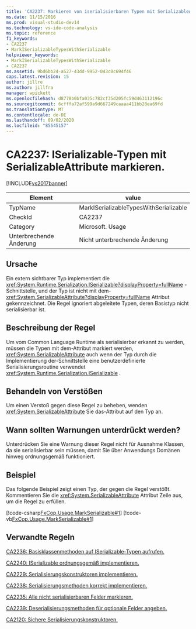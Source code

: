 ```yaml
---
title: 'CA2237: Markieren von iserialisierbaren Typen mit SerializableAttribute | Microsoft-Dokumentation'
ms.date: 11/15/2016
ms.prod: visual-studio-dev14
ms.technology: vs-ide-code-analysis
ms.topic: reference
f1_keywords:
- CA2237
- MarkISerializableTypesWithSerializable
helpviewer_keywords:
- MarkISerializableTypesWithSerializable
- CA2237
ms.assetid: 9bd6bb24-a527-43dd-9952-043c0c694f46
caps.latest.revision: 15
author: jillre
ms.author: jillfra
manager: wpickett
ms.openlocfilehash: d8778b0bfa035c782cf35d205fc59d463112196c
ms.sourcegitcommit: 6cfffa72af599a9d667249caaaa411bb28ea69fd
ms.translationtype: MT
ms.contentlocale: de-DE
ms.lasthandoff: 09/02/2020
ms.locfileid: "85545157"
---
```

# <a name="ca2237-mark-iserializable-types-with-serializableattribute"></a>CA2237: ISerializable-Typen mit SerializableAttribute markieren.
[!INCLUDE[vs2017banner](../includes/vs2017banner.md)]

|Element|value|
|-|-|
|TypName|MarkISerializableTypesWithSerializable|
|CheckId|CA2237|
|Category|Microsoft. Usage|
|Unterbrechende Änderung|Nicht unterbrechende Änderung|

## <a name="cause"></a>Ursache
 Ein extern sichtbarer Typ implementiert die <xref:System.Runtime.Serialization.ISerializable?displayProperty=fullName> -Schnittstelle, und der Typ ist nicht mit dem- <xref:System.SerializableAttribute?displayProperty=fullName> Attribut gekennzeichnet. Die Regel ignoriert abgeleitete Typen, deren Basistyp nicht serialisierbar ist.

## <a name="rule-description"></a>Beschreibung der Regel
 Um vom Common Language Runtime als serialisierbar erkannt zu werden, müssen die Typen mit dem-Attribut markiert werden, <xref:System.SerializableAttribute> auch wenn der Typ durch die Implementierung der-Schnittstelle eine benutzerdefinierte Serialisierungsroutine verwendet <xref:System.Runtime.Serialization.ISerializable> .

## <a name="how-to-fix-violations"></a>Behandeln von Verstößen
 Um einen Verstoß gegen diese Regel zu beheben, wenden <xref:System.SerializableAttribute> Sie das-Attribut auf den Typ an.

## <a name="when-to-suppress-warnings"></a>Wann sollten Warnungen unterdrückt werden?
 Unterdrücken Sie eine Warnung dieser Regel nicht für Ausnahme Klassen, da sie serialisierbar sein müssen, damit Sie über Anwendungs Domänen hinweg ordnungsgemäß funktioniert.

## <a name="example"></a>Beispiel
 Das folgende Beispiel zeigt einen Typ, der gegen die Regel verstößt. Kommentieren Sie die <xref:System.SerializableAttribute> Attribut Zeile aus, um die Regel zu erfüllen.

 [!code-csharp[FxCop.Usage.MarkSerializable#1](../snippets/csharp/VS_Snippets_CodeAnalysis/FxCop.Usage.MarkSerializable/cs/FxCop.Usage.MarkSerializable.cs#1)]
 [!code-vb[FxCop.Usage.MarkSerializable#1](../snippets/visualbasic/VS_Snippets_CodeAnalysis/FxCop.Usage.MarkSerializable/vb/FxCop.Usage.MarkSerializable.vb#1)]

## <a name="related-rules"></a>Verwandte Regeln
 [CA2236: Basisklassenmethoden auf ISerializable-Typen aufrufen.](../code-quality/ca2236-call-base-class-methods-on-iserializable-types.md)

 [CA2240: ISerializable ordnungsgemäß implementieren.](../code-quality/ca2240-implement-iserializable-correctly.md)

 [CA2229: Serialisierungskonstruktoren implementieren.](../code-quality/ca2229-implement-serialization-constructors.md)

 [CA2238: Serialisierungsmethoden korrekt implementieren.](../code-quality/ca2238-implement-serialization-methods-correctly.md)

 [CA2235: Alle nicht serialisierbaren Felder markieren.](../code-quality/ca2235-mark-all-non-serializable-fields.md)

 [CA2239: Deserialisierungsmethoden für optionale Felder angeben.](../code-quality/ca2239-provide-deserialization-methods-for-optional-fields.md)

 [CA2120: Sichere Serialisierungskonstruktoren.](../code-quality/ca2120-secure-serialization-constructors.md)
